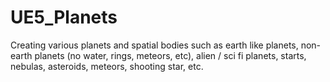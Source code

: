 # UE5_Planets
Creating various planets and spatial bodies such as earth like planets, non-earth planets (no water, rings, meteors, etc), alien / sci fi planets, starts, nebulas, asteroids, meteors, shooting star, etc.
